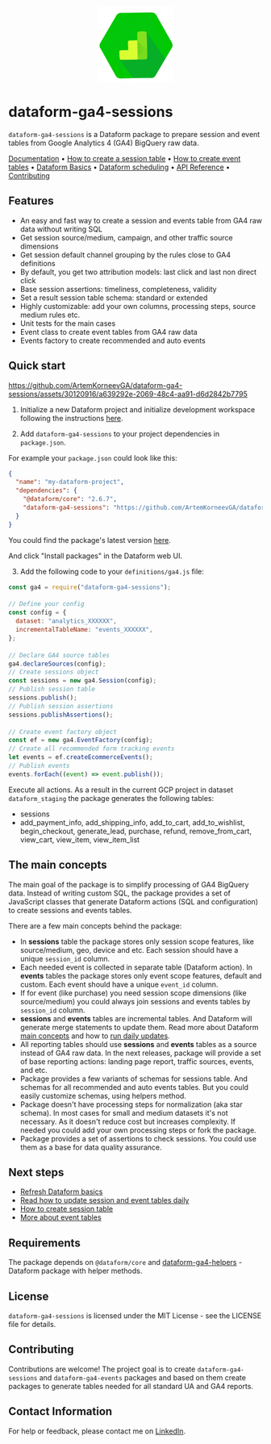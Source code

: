 <p align="center">
      <img src="assets/logo.png" alt="dataform-ga4-sessions logo" width="150px" />
</p>

# dataform-ga4-sessions

`dataform-ga4-sessions` is a Dataform package to prepare session and event tables from Google Analytics 4 (GA4) BigQuery raw data.

[Documentation](https://ArtemKorneevGA.github.io/dataform-ga4-sessions/) •
[How to create a session table](https://ArtemKorneevGA.github.io/dataform-ga4-sessions/sessions/create-session) •
[How to create event tables](https://ArtemKorneevGA.github.io/dataform-ga4-sessions/events/create-event) •
[Dataform Basics](https://ArtemKorneevGA.github.io/dataform-ga4-sessions/guides/dataform) •
[Dataform scheduling](https://ArtemKorneevGA.github.io/dataform-ga4-sessions/guides/scheduling-daily) •
[API Reference](https://ArtemKorneevGA.github.io/dataform-ga4-sessions/api) •
[Contributing](#contributing)

## Features

- An easy and fast way to create a session and events table from GA4 raw data without writing SQL
- Get session source/medium, campaign, and other traffic source dimensions
- Get session default channel grouping by the rules close to GA4 definitions
- By default, you get two attribution models: last click and last non direct click
- Base session assertions: timeliness, completeness, validity
- Set a result session table schema: standard or extended
- Highly customizable: add your own columns, processing steps, source medium rules etc.
- Unit tests for the main cases
- Event class to create event tables from GA4 raw data
- Events factory to create recommended and auto events

## Quick start

https://github.com/ArtemKorneevGA/dataform-ga4-sessions/assets/30120916/a639292e-2069-48c4-aa91-d6d2842b7795

1. Initialize a new Dataform project and initialize development workspace following the instructions [here](https://cloud.google.com/dataform/docs/quickstart-create-workflow).

2. Add `dataform-ga4-sessions` to your project dependencies in `package.json`.

For example your `package.json` could look like this:

```json
{
  "name": "my-dataform-project",
  "dependencies": {
    "@dataform/core": "2.6.7",
    "dataform-ga4-sessions": "https://github.com/ArtemKorneevGA/dataform-ga4-sessions/archive/refs/tags/v1.0.3.tar.gz"
  }
}
```

You could find the package's latest version [here](https://github.com/ArtemKorneevGA/dataform-ga4-sessions/releases).

And click "Install packages" in the Dataform web UI.

3. Add the following code to your `definitions/ga4.js` file:

```javascript
const ga4 = require("dataform-ga4-sessions");

// Define your config
const config = {
  dataset: "analytics_XXXXXX",
  incrementalTableName: "events_XXXXXX",
};

// Declare GA4 source tables
ga4.declareSources(config);
// Create sessions object
const sessions = new ga4.Session(config);
// Publish session table
sessions.publish();
// Publish session assertions
sessions.publishAssertions();

// Create event factory object
const ef = new ga4.EventFactory(config);
// Create all recommended form tracking events
let events = ef.createEcommerceEvents();
// Publish events
events.forEach((event) => event.publish());
```

Execute all actions. As a result in the current GCP project in dataset `dataform_staging` the package generates the following tables:

- sessions
- add_payment_info, add_shipping_info, add_to_cart, add_to_wishlist, begin_checkout, generate_lead, purchase, refund, remove_from_cart, view_cart, view_item, view_item_list

## The main concepts

The main goal of the package is to simplify processing of GA4 BigQuery data. Instead of writing custom SQL, the package provides a set of JavaScript classes that generate Dataform actions (SQL and configuration) to create sessions and events tables.

There are a few main concepts behind the package:

- In **sessions** table the package stores only session scope features, like source/medium, geo, device and etc. Each session should have a unique `session_id` column.
- Each needed event is collected in separate table (Dataform action). In **events** tables the package stores only event scope features, default and custom. Each event should have a unique `event_id` column.
- If for event (like purchase) you need session scope dimensions (like source/medium) you could always join sessions and events tables by `session_id` column.
- **sessions** and **events** tables are incremental tables. And Dataform will generate merge statements to update them. Read more about Dataform [main concepts](https://ArtemKorneevGA.github.io/dataform-ga4-sessions/guides/dataform) and how to [run daily updates](https://ArtemKorneevGA.github.io/dataform-ga4-sessions/guides/scheduling-daily).
- All reporting tables should use **sessions** and **events** tables as a source instead of GA4 raw data. In the next releases, package will provide a set of base reporting actions: landing page report, traffic sources, events, and etc.
- Package provides a few variants of schemas for sessions table. And schemas for all recommended and auto events tables. But you could easily customize schemas, using helpers method.
- Package doesn't have processing steps for normalization (aka star schema). In most cases for small and medium datasets it's not necessary. As it doesn't reduce cost but increases complexity. If needed you could add your own processing steps or fork the package.
- Package provides a set of assertions to check sessions. You could use them as a base for data quality assurance.

## Next steps

- [Refresh Dataform basics](https://ArtemKorneevGA.github.io/dataform-ga4-sessions/guides/dataform)
- [Read how to update session and event tables daily](https://ArtemKorneevGA.github.io/dataform-ga4-sessions/guides/scheduling-daily)
- [How to create session table](https://ArtemKorneevGA.github.io/dataform-ga4-sessions/sessions/create-session)
- [More about event tables](https://ArtemKorneevGA.github.io/dataform-ga4-sessions/events/create-event)

## Requirements

The package depends on `@dataform/core` and [dataform-ga4-helpers](https://github.com/ArtemKorneevGA/dataform-ga4-helpers) - Dataform package with helper methods.

## License

`dataform-ga4-sessions` is licensed under the MIT License - see the LICENSE file for details.

## Contributing

Contributions are welcome! The project goal is to create `dataform-ga4-sessions` and `dataform-ga4-events` packages and based on them create packages to generate tables needed for all standard UA and GA4 reports.

## Contact Information

For help or feedback, please contact me on [LinkedIn](https://www.linkedin.com/in/artem-korneev/).

